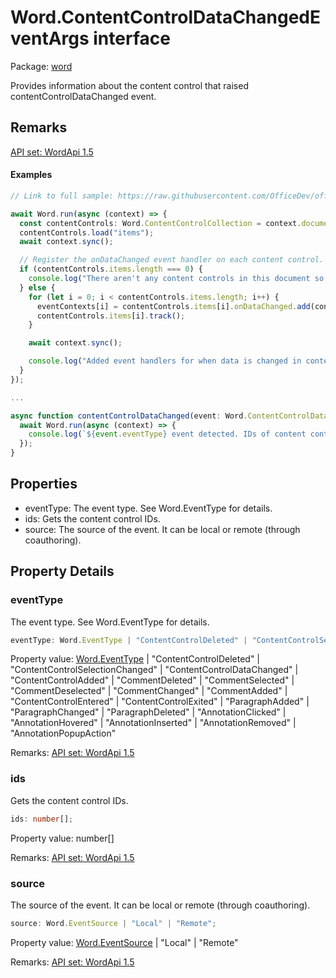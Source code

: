 # Word.ContentControlDataChangedEventArgs interface

Package: [word](/en-us/javascript/api/word)

Provides information about the content control that raised contentControlDataChanged event.

## Remarks

[API set: WordApi 1.5](/en-us/javascript/api/requirement-sets/word/word-api-requirement-sets)

#### Examples
```TypeScript
// Link to full sample: https://raw.githubusercontent.com/OfficeDev/office-js-snippets/prod/samples/word/10-content-controls/content-control-ondatachanged-event.yaml

await Word.run(async (context) => {
  const contentControls: Word.ContentControlCollection = context.document.contentControls;
  contentControls.load("items");
  await context.sync();

  // Register the onDataChanged event handler on each content control.
  if (contentControls.items.length === 0) {
    console.log("There aren't any content controls in this document so can't register event handlers.");
  } else {
    for (let i = 0; i < contentControls.items.length; i++) {
      eventContexts[i] = contentControls.items[i].onDataChanged.add(contentControlDataChanged);
      contentControls.items[i].track();
    }

    await context.sync();

    console.log("Added event handlers for when data is changed in content controls.");
  }
});

...

async function contentControlDataChanged(event: Word.ContentControlDataChangedEventArgs) {
  await Word.run(async (context) => {
    console.log(`${event.eventType} event detected. IDs of content controls where data was changed:`, event.ids);
  });
}
```

## Properties

- eventType: The event type. See Word.EventType for details.
- ids: Gets the content control IDs.
- source: The source of the event. It can be local or remote (through coauthoring).

## Property Details

### eventType

The event type. See Word.EventType for details.

```TypeScript
eventType: Word.EventType | "ContentControlDeleted" | "ContentControlSelectionChanged" | "ContentControlDataChanged" | "ContentControlAdded" | "CommentDeleted" | "CommentSelected" | "CommentDeselected" | "CommentChanged" | "CommentAdded" | "ContentControlEntered" | "ContentControlExited" | "ParagraphAdded" | "ParagraphChanged" | "ParagraphDeleted" | "AnnotationClicked" | "AnnotationHovered" | "AnnotationInserted" | "AnnotationRemoved" | "AnnotationPopupAction";
```

Property value:
[Word.EventType](/en-us/javascript/api/word/word.eventtype) | "ContentControlDeleted" | "ContentControlSelectionChanged" | "ContentControlDataChanged" | "ContentControlAdded" | "CommentDeleted" | "CommentSelected" | "CommentDeselected" | "CommentChanged" | "CommentAdded" | "ContentControlEntered" | "ContentControlExited" | "ParagraphAdded" | "ParagraphChanged" | "ParagraphDeleted" | "AnnotationClicked" | "AnnotationHovered" | "AnnotationInserted" | "AnnotationRemoved" | "AnnotationPopupAction"

Remarks:
[API set: WordApi 1.5](/en-us/javascript/api/requirement-sets/word/word-api-requirement-sets)

### ids

Gets the content control IDs.

```TypeScript
ids: number[];
```

Property value:
number[]

Remarks:
[API set: WordApi 1.5](/en-us/javascript/api/requirement-sets/word/word-api-requirement-sets)

### source

The source of the event. It can be local or remote (through coauthoring).

```TypeScript
source: Word.EventSource | "Local" | "Remote";
```

Property value:
[Word.EventSource](/en-us/javascript/api/word/word.eventsource) | "Local" | "Remote"

Remarks:
[API set: WordApi 1.5](/en-us/javascript/api/requirement-sets/word/word-api-requirement-sets)